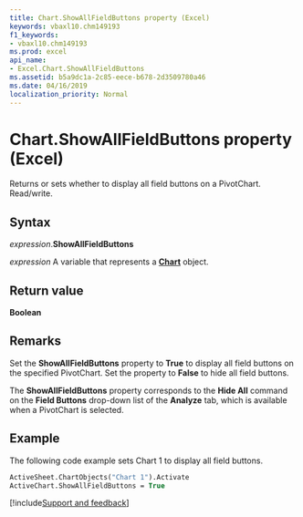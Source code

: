 ```yaml
---
title: Chart.ShowAllFieldButtons property (Excel)
keywords: vbaxl10.chm149193
f1_keywords:
- vbaxl10.chm149193
ms.prod: excel
api_name:
- Excel.Chart.ShowAllFieldButtons
ms.assetid: b5a9dc1a-2c85-eece-b678-2d3509780a46
ms.date: 04/16/2019
localization_priority: Normal
---
```



# Chart.ShowAllFieldButtons property (Excel)

Returns or sets whether to display all field buttons on a PivotChart. Read/write.


## Syntax

_expression_.**ShowAllFieldButtons**

_expression_ A variable that represents a **[Chart](Excel.Chart(object).md)** object.


## Return value

**Boolean**


## Remarks

Set the **ShowAllFieldButtons** property to **True** to display all field buttons on the specified PivotChart. Set the property to **False** to hide all field buttons.

The **ShowAllFieldButtons** property corresponds to the **Hide All** command on the **Field Buttons** drop-down list of the **Analyze** tab, which is available when a PivotChart is selected.


## Example

The following code example sets Chart 1 to display all field buttons.

```vb
ActiveSheet.ChartObjects("Chart 1").Activate 
ActiveChart.ShowAllFieldButtons = True
```




[!include[Support and feedback](~/includes/feedback-boilerplate.md)]